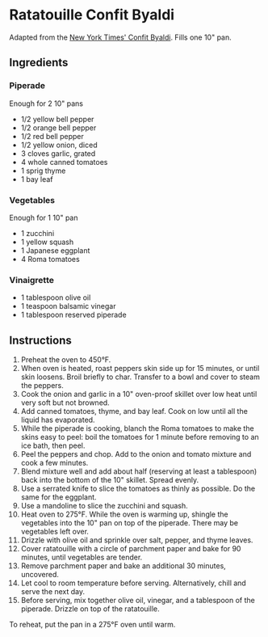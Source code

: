 # Ratatouille Confit Byaldi

Adapted from the [New York Times' Confit Byaldi](http://www.nytimes.com/2007/06/13/dining/131rrex.html). Fills one 10" pan.

## Ingredients

### Piperade

Enough for 2 10" pans

- 1/2 yellow bell pepper
- 1/2 orange bell pepper
- 1/2 red bell pepper
- 1/2 yellow onion, diced
- 3 cloves garlic, grated
- 4 whole canned tomatoes
- 1 sprig thyme
- 1 bay leaf

### Vegetables

Enough for 1 10" pan

- 1 zucchini
- 1 yellow squash
- 1 Japanese eggplant
- 4 Roma tomatoes

### Vinaigrette

- 1 tablespoon olive oil
- 1 teaspoon balsamic vinegar
- 1 tablespoon reserved piperade

## Instructions

1. Preheat the oven to 450°F.
2. When oven is heated, roast peppers skin side up for 15 minutes, or until skin loosens. Broil briefly to char. Transfer to a bowl and cover to steam the peppers.
3. Cook the onion and garlic in a 10" oven-proof skillet over low heat until very soft but not browned.
4. Add canned tomatoes, thyme, and bay leaf. Cook on low until all the liquid has evaporated.
5. While the piperade is cooking, blanch the Roma tomatoes to make the skins easy to peel: boil the tomatoes for 1 minute before removing to an ice bath, then peel.
6. Peel the peppers and chop. Add to the onion and tomato mixture and cook a few minutes.
7. Blend mixture well and add about half (reserving at least a tablespoon) back into the bottom of the 10" skillet. Spread evenly.
8. Use a serrated knife to slice the tomatoes as thinly as possible. Do the same for the eggplant.
9. Use a mandoline to slice the zucchini and squash.
10. Heat oven to 275°F. While the oven is warming up, shingle the vegetables into the 10" pan on top of the piperade. There may be vegetables left over.
11. Drizzle with olive oil and sprinkle over salt, pepper, and thyme leaves.
12. Cover ratatouille with a circle of parchment paper and bake for 90 minutes, until vegetables are tender.
13. Remove parchment paper and bake an additional 30 minutes, uncovered.
14. Let cool to room temperature before serving. Alternatively, chill and serve the next day.
15. Before serving, mix together olive oil, vinegar, and a tablespoon of the piperade. Drizzle on top of the ratatouille.

To reheat, put the pan in a 275°F oven until warm.
